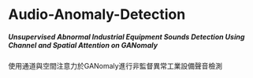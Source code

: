 # Audio-Anomaly-Detection
##### Unsupervised Abnormal Industrial Equipment Sounds Detection Using Channel and Spatial Attention on GANomaly   
使用通道與空間注意力於GANomaly進行非監督異常工業設備聲音檢測

